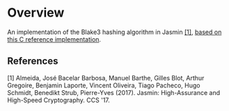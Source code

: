 # Overview

An implementation of the Blake3 hashing algorithm in Jasmin [[1]](#1), [based on this C reference implementation]([https://www.google.com](https://github.com/oconnor663/blake3_reference_impl_c)).

## References
<a id="1">[1]</a> 
Almeida, José Bacelar Barbosa, Manuel Barthe, Gilles Blot, Arthur Gregoire, Benjamin Laporte, Vincent Oliveira, Tiago Pacheco, Hugo Schmidt, Benedikt Strub, Pierre-Yves (2017). 
Jasmin: High-Assurance and High-Speed Cryptography. 
CCS '17.

